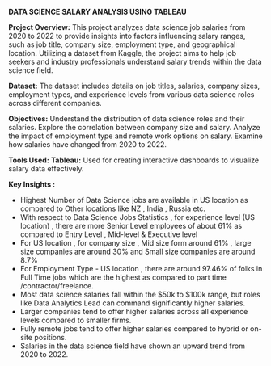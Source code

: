 **DATA SCIENCE SALARY ANALYSIS USING TABLEAU**

**Project Overview:**
This project analyzes data science job salaries from 2020 to 2022 to provide insights into factors influencing salary ranges, such as job title, company size, employment type, and geographical location. Utilizing a dataset from Kaggle, the project aims to help job seekers and industry professionals understand salary trends within the data science field.

**Dataset:**
The dataset includes details on job titles, salaries, company sizes, employment types, and experience levels from various data science roles across different companies.

**Objectives:**
Understand the distribution of data science roles and their salaries.
Explore the correlation between company size and salary.
Analyze the impact of employment type and remote work options on salary.
Examine how salaries have changed from 2020 to 2022.

**Tools Used:**
**Tableau:** Used for creating interactive dashboards to visualize salary data effectively.

**Key Insights :**
- Highest Number of Data Science jobs are available in US location as compared to Other locations like NZ , India , Russia etc.
- With respect to Data Science Jobs Statistics , for experience level (US location) , there are more Senior Level employees of about 61% as compared to Entry Level , Mid-level & Executive level
- For US location  ,  for company size , Mid size form around 61% , large size companies are around 30% and Small size companies are around 8.7%
- For Employment Type  - US location , there are around 97.46% of folks in Full Time jobs which are the highest as compared to part time /contractor/freelance.
- Most data science salaries fall within the $50k to $100k range, but roles like Data Analytics Lead can command significantly higher salaries.
- Larger companies tend to offer higher salaries across all experience levels compared to smaller firms.
- Fully remote jobs tend to offer higher salaries compared to hybrid or on-site positions.
- Salaries in the data science field have shown an upward trend from 2020 to 2022.

